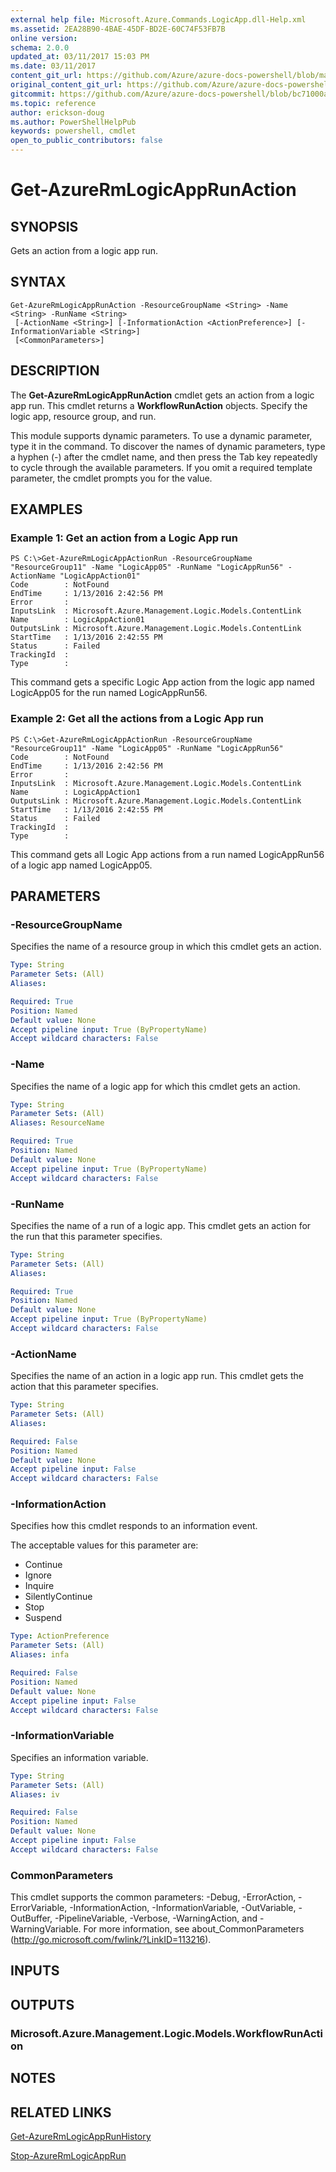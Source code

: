 ```yaml
---
external help file: Microsoft.Azure.Commands.LogicApp.dll-Help.xml
ms.assetid: 2EA28B90-4BAE-45DF-BD2E-60C74F53FB7B
online version:
schema: 2.0.0
updated_at: 03/11/2017 15:03 PM
ms.date: 03/11/2017
content_git_url: https://github.com/Azure/azure-docs-powershell/blob/marchrelease/azureps-cmdlets-docs/ResourceManager/AzureRM.LogicApp/v2.6.0/Get-AzureRmLogicAppRunAction.md
original_content_git_url: https://github.com/Azure/azure-docs-powershell/blob/marchrelease/azureps-cmdlets-docs/ResourceManager/AzureRM.LogicApp/v2.6.0/Get-AzureRmLogicAppRunAction.md
gitcommit: https://github.com/Azure/azure-docs-powershell/blob/bc71000aa3c7f754b95442dcc415a7324626a15c
ms.topic: reference
author: erickson-doug
ms.author: PowerShellHelpPub
keywords: powershell, cmdlet
open_to_public_contributors: false
---
```


# Get-AzureRmLogicAppRunAction

## SYNOPSIS
Gets an action from a logic app run.

## SYNTAX

```
Get-AzureRmLogicAppRunAction -ResourceGroupName <String> -Name <String> -RunName <String>
 [-ActionName <String>] [-InformationAction <ActionPreference>] [-InformationVariable <String>]
 [<CommonParameters>]
```

## DESCRIPTION
The **Get-AzureRmLogicAppRunAction** cmdlet gets an action from a logic app run.
This cmdlet returns a **WorkflowRunAction** objects.
Specify the logic app, resource group, and run.

This module supports dynamic parameters.
To use a dynamic parameter, type it in the command.
To discover the names of dynamic parameters, type a hyphen (-) after the cmdlet name, and then press the Tab key repeatedly to cycle through the available parameters.
If you omit a required template parameter, the cmdlet prompts you for the value.

## EXAMPLES

### Example 1: Get an action from a Logic App run
```
PS C:\>Get-AzureRmLogicAppActionRun -ResourceGroupName "ResourceGroup11" -Name "LogicApp05" -RunName "LogicAppRun56" -ActionName "LogicAppAction01"
Code        : NotFound
EndTime     : 1/13/2016 2:42:56 PM
Error       : 
InputsLink  : Microsoft.Azure.Management.Logic.Models.ContentLink
Name        : LogicAppAction01
OutputsLink : Microsoft.Azure.Management.Logic.Models.ContentLink
StartTime   : 1/13/2016 2:42:55 PM
Status      : Failed
TrackingId  : 
Type        :
```

This command gets a specific Logic App action from the logic app named LogicApp05 for the run named LogicAppRun56.

### Example 2: Get all the actions from a Logic App run
```
PS C:\>Get-AzureRmLogicAppActionRun -ResourceGroupName "ResourceGroup11" -Name "LogicApp05" -RunName "LogicAppRun56"
Code        : NotFound
EndTime     : 1/13/2016 2:42:56 PM
Error       : 
InputsLink  : Microsoft.Azure.Management.Logic.Models.ContentLink
Name        : LogicAppAction1
OutputsLink : Microsoft.Azure.Management.Logic.Models.ContentLink
StartTime   : 1/13/2016 2:42:55 PM
Status      : Failed
TrackingId  : 
Type        :
```

This command gets all Logic App actions from a run named LogicAppRun56 of a logic app named LogicApp05.

## PARAMETERS

### -ResourceGroupName
Specifies the name of a resource group in which this cmdlet gets an action.

```yaml
Type: String
Parameter Sets: (All)
Aliases: 

Required: True
Position: Named
Default value: None
Accept pipeline input: True (ByPropertyName)
Accept wildcard characters: False
```

### -Name
Specifies the name of a logic app for which this cmdlet gets an action.

```yaml
Type: String
Parameter Sets: (All)
Aliases: ResourceName

Required: True
Position: Named
Default value: None
Accept pipeline input: True (ByPropertyName)
Accept wildcard characters: False
```

### -RunName
Specifies the name of a run of a logic app.
This cmdlet gets an action for the run that this parameter specifies.

```yaml
Type: String
Parameter Sets: (All)
Aliases: 

Required: True
Position: Named
Default value: None
Accept pipeline input: True (ByPropertyName)
Accept wildcard characters: False
```

### -ActionName
Specifies the name of an action in a logic app run.
This cmdlet gets the action that this parameter specifies.

```yaml
Type: String
Parameter Sets: (All)
Aliases: 

Required: False
Position: Named
Default value: None
Accept pipeline input: False
Accept wildcard characters: False
```

### -InformationAction
Specifies how this cmdlet responds to an information event.

The acceptable values for this parameter are:

- Continue
- Ignore
- Inquire
- SilentlyContinue
- Stop
- Suspend

```yaml
Type: ActionPreference
Parameter Sets: (All)
Aliases: infa

Required: False
Position: Named
Default value: None
Accept pipeline input: False
Accept wildcard characters: False
```

### -InformationVariable
Specifies an information variable.

```yaml
Type: String
Parameter Sets: (All)
Aliases: iv

Required: False
Position: Named
Default value: None
Accept pipeline input: False
Accept wildcard characters: False
```

### CommonParameters
This cmdlet supports the common parameters: -Debug, -ErrorAction, -ErrorVariable, -InformationAction, -InformationVariable, -OutVariable, -OutBuffer, -PipelineVariable, -Verbose, -WarningAction, and -WarningVariable. For more information, see about_CommonParameters (http://go.microsoft.com/fwlink/?LinkID=113216).

## INPUTS

## OUTPUTS

### Microsoft.Azure.Management.Logic.Models.WorkflowRunAction

## NOTES

## RELATED LINKS

[Get-AzureRmLogicAppRunHistory](./Get-AzureRmLogicAppRunHistory.md)

[Stop-AzureRmLogicAppRun](./Stop-AzureRmLogicAppRun.md)


